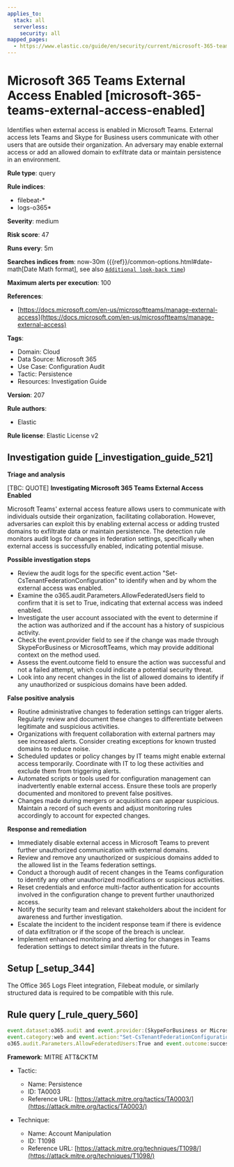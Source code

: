 ```yaml
---
applies_to:
  stack: all
  serverless:
    security: all
mapped_pages:
  - https://www.elastic.co/guide/en/security/current/microsoft-365-teams-external-access-enabled.html
---
```


# Microsoft 365 Teams External Access Enabled [microsoft-365-teams-external-access-enabled]

Identifies when external access is enabled in Microsoft Teams. External access lets Teams and Skype for Business users communicate with other users that are outside their organization. An adversary may enable external access or add an allowed domain to exfiltrate data or maintain persistence in an environment.

**Rule type**: query

**Rule indices**:

* filebeat-*
* logs-o365*

**Severity**: medium

**Risk score**: 47

**Runs every**: 5m

**Searches indices from**: now-30m ({{ref}}/common-options.html#date-math[Date Math format], see also [`Additional look-back time`](docs-content://solutions/security/detect-and-alert/create-detection-rule.md#rule-schedule))

**Maximum alerts per execution**: 100

**References**:

* [https://docs.microsoft.com/en-us/microsoftteams/manage-external-access](https://docs.microsoft.com/en-us/microsoftteams/manage-external-access)

**Tags**:

* Domain: Cloud
* Data Source: Microsoft 365
* Use Case: Configuration Audit
* Tactic: Persistence
* Resources: Investigation Guide

**Version**: 207

**Rule authors**:

* Elastic

**Rule license**: Elastic License v2

## Investigation guide [_investigation_guide_521]

**Triage and analysis**

[TBC: QUOTE]
**Investigating Microsoft 365 Teams External Access Enabled**

Microsoft Teams' external access feature allows users to communicate with individuals outside their organization, facilitating collaboration. However, adversaries can exploit this by enabling external access or adding trusted domains to exfiltrate data or maintain persistence. The detection rule monitors audit logs for changes in federation settings, specifically when external access is successfully enabled, indicating potential misuse.

**Possible investigation steps**

* Review the audit logs for the specific event.action "Set-CsTenantFederationConfiguration" to identify when and by whom the external access was enabled.
* Examine the o365.audit.Parameters.AllowFederatedUsers field to confirm that it is set to True, indicating that external access was indeed enabled.
* Investigate the user account associated with the event to determine if the action was authorized and if the account has a history of suspicious activity.
* Check the event.provider field to see if the change was made through SkypeForBusiness or MicrosoftTeams, which may provide additional context on the method used.
* Assess the event.outcome field to ensure the action was successful and not a failed attempt, which could indicate a potential security threat.
* Look into any recent changes in the list of allowed domains to identify if any unauthorized or suspicious domains have been added.

**False positive analysis**

* Routine administrative changes to federation settings can trigger alerts. Regularly review and document these changes to differentiate between legitimate and suspicious activities.
* Organizations with frequent collaboration with external partners may see increased alerts. Consider creating exceptions for known trusted domains to reduce noise.
* Scheduled updates or policy changes by IT teams might enable external access temporarily. Coordinate with IT to log these activities and exclude them from triggering alerts.
* Automated scripts or tools used for configuration management can inadvertently enable external access. Ensure these tools are properly documented and monitored to prevent false positives.
* Changes made during mergers or acquisitions can appear suspicious. Maintain a record of such events and adjust monitoring rules accordingly to account for expected changes.

**Response and remediation**

* Immediately disable external access in Microsoft Teams to prevent further unauthorized communication with external domains.
* Review and remove any unauthorized or suspicious domains added to the allowed list in the Teams federation settings.
* Conduct a thorough audit of recent changes in the Teams configuration to identify any other unauthorized modifications or suspicious activities.
* Reset credentials and enforce multi-factor authentication for accounts involved in the configuration change to prevent further unauthorized access.
* Notify the security team and relevant stakeholders about the incident for awareness and further investigation.
* Escalate the incident to the incident response team if there is evidence of data exfiltration or if the scope of the breach is unclear.
* Implement enhanced monitoring and alerting for changes in Teams federation settings to detect similar threats in the future.


## Setup [_setup_344]

The Office 365 Logs Fleet integration, Filebeat module, or similarly structured data is required to be compatible with this rule.


## Rule query [_rule_query_560]

```js
event.dataset:o365.audit and event.provider:(SkypeForBusiness or MicrosoftTeams) and
event.category:web and event.action:"Set-CsTenantFederationConfiguration" and
o365.audit.Parameters.AllowFederatedUsers:True and event.outcome:success
```

**Framework**: MITRE ATT&CKTM

* Tactic:

    * Name: Persistence
    * ID: TA0003
    * Reference URL: [https://attack.mitre.org/tactics/TA0003/](https://attack.mitre.org/tactics/TA0003/)

* Technique:

    * Name: Account Manipulation
    * ID: T1098
    * Reference URL: [https://attack.mitre.org/techniques/T1098/](https://attack.mitre.org/techniques/T1098/)



